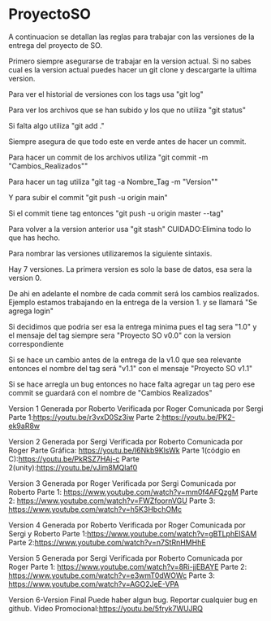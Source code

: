 # ProyectoSO
A continuacion se detallan las reglas para trabajar con las versiones de la
entrega del proyecto de SO.

Primero siempre asegurarse de trabajar en la version actual. Si no sabes cual
es la version actual puedes hacer un git clone y descargarte la ultima version.

Para ver el historial de versiones con los tags usa "git log"

Para ver los archivos que se han subido y los que no utiliza "git status"

Si falta algo utiliza "git add ."

Siempre asegura de que todo este en verde antes de hacer un commit.

Para hacer un commit de los archivos utiliza "git commit -m "Cambios_Realizados""

Para hacer un tag utiliza "git tag -a Nombre_Tag -m "Version""

Y para subir el commit "git push -u origin main"

Si el commit tiene tag entonces "git push -u origin master --tag"

Para volver a la version anterior usa "git stash" CUIDADO:Elimina todo lo que
has hecho.

Para nombrar las versiones utilizaremos la siguiente sintaxis.

Hay 7 versiones.
La primera version es solo la base de datos, esa sera la version 0.

De ahi en adelante el nombre de cada commit será los cambios realizados. Ejemplo estamos trabajando en
la entrega de la version 1. y se llamará "Se agrega login"

Si decidimos que podria ser esa la entrega minima pues el tag sera "1.0" y el mensaje del tag siempre sera "Proyecto SO v0.0"
con la version correspondiente

Si se hace un cambio antes de la entrega de la v1.0 que sea relevante entonces el nombre del tag será "v1.1" con el mensaje 
"Proyecto SO v1.1"

Si se hace arregla un bug entonces no hace falta agregar un tag pero ese commit se guardará con
el nombre de "Cambios Realizados"

Version 1
Generada por Roberto
Verificada por Roger
Comunicada por Sergi
Parte 1:https://youtu.be/r3vxD0Sz3iw
Parte 2:https://youtu.be/PK2-ek9aR8w


Version 2
Generada por Sergi
Verificada por Roberto
Comunicada por Roger
Parte Gráfica: https://youtu.be/I6Nkb9KlsWk
Parte 1(códgio en C):https://youtu.be/PkRSZ7HAj-c
Parte 2(unity):https://youtu.be/vJim8MQlaf0

Version 3
Generada por Roger
Verificada por Sergi
Comunicada por Roberto
Parte 1: https://www.youtube.com/watch?v=mm0f4AFQzgM
Parte 2: https://www.youtube.com/watch?v=FWZfoornVGU
Parte 3: https://www.youtube.com/watch?v=h5K3HbchOMc

Version 4
Generada por Roberto
Verificada por Roger
Comunicada por Sergi y Roberto
Parte 1:https://www.youtube.com/watch?v=gBTLphEISAM
Parte 2:https://www.youtube.com/watch?v=n7StRnHMHhE

Version 5
Generada por Sergi
Verificada por Roberto
Comunicada por Roger
Parte 1: https://www.youtube.com/watch?v=8Ri-jjEBAYE
Parte 2: https://www.youtube.com/watch?v=e3wmT0dWOWc
Parte 3: https://www.youtube.com/watch?v=AGO2JeE-VPA

Version 6-Version Final
Puede haber algun bug.
Reportar cualquier bug en github. 
Video Promocional:https://youtu.be/5fryk7WUJRQ
